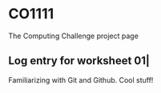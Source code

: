 # CO1111
The Computing Challenge project page

## Log entry for worksheet 01|
Familiarizing with Git and Github. Cool stuff!
